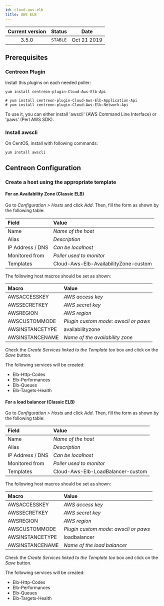 ```yaml
---
id: cloud-aws-elb
title: AWS ELB
---
```


| Current version | Status | Date |
| :-: | :-: | :-: |
| 3.5.0 | `STABLE` | Oct 21 2019 |

## Prerequisites

### Centreon Plugin

Install this plugins on each needed poller:

``` shell
yum install centreon-plugin-Cloud-Aws-Elb-Api
```
    # yum install centreon-plugin-Cloud-Aws-Elb-Application-Api
    # yum install centreon-plugin-Cloud-Aws-Elb-Network-Api

To use it, you can either install 'awscli' (AWS Command Line Interface) or
'paws' (Perl AWS SDK).

### Install awscli

On CentOS, install with following commands:

``` shell
yum install awscli
```

## Centreon Configuration

### Create a host using the appropriate template

#### For an Availability Zone (Classic ELB)

Go to *Configuration \> Hosts* and click *Add*. Then, fill the form as shown by
the following table:

| Field            | Value                                 |
| :--------------- | :------------------------------------ |
| Name             | *Name of the host*                    |
| Alias            | *Description*                         |
| IP Address / DNS | *Can be localhost*                    |
| Monitored from   | *Poller used to monitor*              |
| Templates        | Cloud-Aws-Elb-AvailabilityZone-custom |

The following host macros should be set as shown:

| Macro           | Value                                |
| :-------------- | :----------------------------------- |
| AWSACCESSKEY    | *AWS access key*                     |
| AWSSECRETKEY    | *AWS secret key*                     |
| AWSREGION       | *AWS region*                         |
| AWSCUSTOMMODE   | *Plugin custom mode: awscli or paws* |
| AWSINSTANCETYPE | availabilityzone                     |
| AWSINSTANCENAME | *Name of the availability zone*      |

Check the *Create Services linked to the Template too* box and click on the
*Save* button.

The following services will be created:

  - Elb-Http-Codes
  - Elb-Performances
  - Elb-Queues
  - Elb-Targets-Health

#### For a load balancer (Classic ELB)

Go to *Configuration \> Hosts* and click *Add*. Then, fill the form as shown by
the following table:

| Field            | Value                             |
| :--------------- | :-------------------------------- |
| Name             | *Name of the host*                |
| Alias            | *Description*                     |
| IP Address / DNS | *Can be localhost*                |
| Monitored from   | *Poller used to monitor*          |
| Templates        | Cloud-Aws-Elb-LoadBalancer-custom |

The following host macros should be set as shown:

| Macro           | Value                                |
| :-------------- | :----------------------------------- |
| AWSACCESSKEY    | *AWS access key*                     |
| AWSSECRETKEY    | *AWS secret key*                     |
| AWSREGION       | *AWS region*                         |
| AWSCUSTOMMODE   | *Plugin custom mode: awscli or paws* |
| AWSINSTANCETYPE | loadbalancer                         |
| AWSINSTANCENAME | *Name of the load balancer*          |

Check the *Create Services linked to the Template too* box and click on the
*Save* button.

The following services will be created:

  - Elb-Http-Codes
  - Elb-Performances
  - Elb-Queues
  - Elb-Targets-Health

